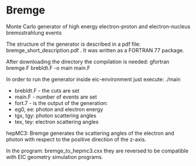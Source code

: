 # Bremge
Monte Carlo generator of high energy electron-proton and electron-nucleus bremsstrahlung events

The structure of the generator is described in a pdf file: bremge_short_description.pdf . It was written as a FORTRAN 77 package. 

After downloading the directory the compilation is needed: gfortran bremge.F brebldt.F -o main main.F

In order to run the generator inside eic-environment just execute:
./main 

* brebldt.F - the cuts are set
* main.F - number of events are set
* fort.7 - is the output of the generation:
* eg0, ee: photon and electron energy
* tgx, tgy: photon scattering angles
* tex, tey: electron scattering angles

hepMC3:
Bremge generates the scattering angles of the electron and photon with respect to the positive direction of the z-axis. 

In the program: bremge_to_hepmc3.cxx they are reversed to be compatible with EIC geometry simulation programs.  
